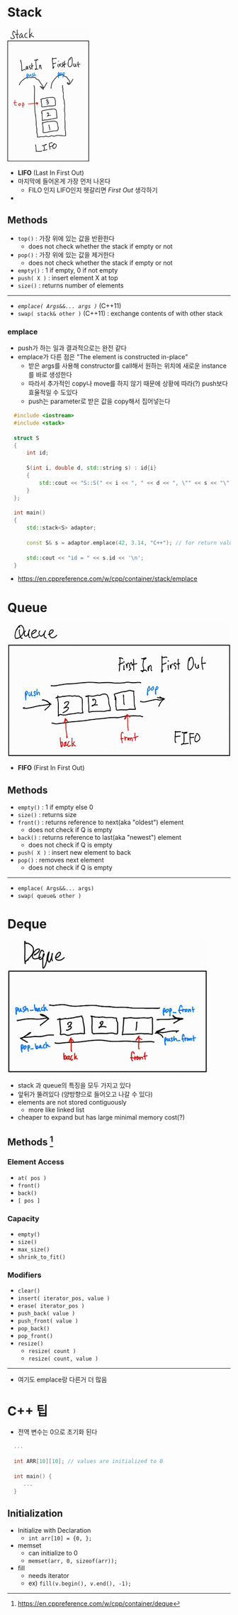 # Stack

<!-- ![img](../images/stack.jpg =100x100) -->
<img src="../images/stack.jpg" height="300">


 - **LIFO** (Last In First Out)
 - 마지막에 들어온게 가장 먼저 나온다
    - FILO 인지 LIFO인지 헷갈리면 *First Out* 생각하기
 - 
## Methods
 - `top()` : 가장 위에 있는 값을 반환한다
   - does not check whether the stack if empty or not
 - `pop()` : 가장 위에 있는 값을 제거한다
   - does not check whether the stack if empty or not
 - `empty()` : 1 if empty, 0 if not empty
 - `push( X )` : insert element X at top
 - `size()` : returns number of elements
---
 - *`emplace( Args&&... args )`* (C++11)
 - `swap( stack& other )` (C++11) : exchange contents of with other stack

### emplace
 - push가 하는 일과 결과적으로는 완전 같다
 - emplace가 다른 점은 "The element is constructed in-place"
    - 받은 args를 사용해 constructor를 call해서 원하는 위치에 새로운 instance를 바로 생성한다
    - 따라서 추가적인 copy나 move를 하지 않기 때문에 상황에 따라(?) push보다 효율적일 수 도있다
    - push는 parameter로 받은 값을 copy해서 집어넣는다
  ```c++
    #include <iostream>
    #include <stack>
    
    struct S
    {
        int id;
    
        S(int i, double d, std::string s) : id{i}
        {
            std::cout << "S::S(" << i << ", " << d << ", \"" << s << "\");\n";
        }
    };
    
    int main()
    {
        std::stack<S> adaptor;
    
        const S& s = adaptor.emplace(42, 3.14, "C++"); // for return value C++17 required
    
        std::cout << "id = " << s.id << '\n';
    }
  ```
   - https://en.cppreference.com/w/cpp/container/stack/emplace

# Queue

<img src="../images/queue.jpg" height="300">

 - **FIFO** (First In First Out)

## Methods
 - `empty()` : 1 if empty else 0
 - `size()` : returns size
 - `front()` : returns reference to next(aka "oldest") element
   - does not check if Q is empty
 - `back()` : returns reference to last(aka "newest") element
   - does not check if Q is empty
 - `push( X )` : insert new element to back
 - `pop()` : removes next element
   - does not check if Q is empty
---
 - `emplace( Args&&... args)`
 - `swap( queue& other )`

# Deque

<img src="../images/deque.jpg" height="300">

 - stack 과 queue의 특징을 모두 가지고 있다
 - 앞뒤가 뚤려있다 (양방향으로 들어오고 나갈 수 있다)
 - elements are not stored contiguously
    - more like linked list
 - cheaper to expand but has large minimal memory cost(?)

## Methods [^1]
[^1]: https://en.cppreference.com/w/cpp/container/deque
### Element Access
 - `at( pos )`
 - `front()`
 - `back()`
 - `[ pos ]`
### Capacity
 - `empty()`
 - `size()`
 - `max_size()`
 - `shrink_to_fit()`
### Modifiers
 - `clear()`
 - `insert( iterator_pos, value )`
 - `erase( iterator_pos )`
 - `push_back( value )`
 - `push_front( value )`
 - `pop_back()`
 - `pop_front()`
 - `resize()`
   - `resize( count )`
   - `resize( count, value )`
---
 - 여기도 emplace랑 다른거 더 많음


# C++ 팁
 - 전역 변수는 0으로 초기화 된다
 ```cpp
   ...

   int ARR[10][10]; // values are initialized to 0
   
   int main() {
      ...
   }
 ```
## Initialization
 - Initialize with Declaration
   - `int arr[10] = {0, };`
 - memset
   - can initialize to 0
   - `memset(arr, 0, sizeof(arr));`
 - fill
   - needs iterator
   - ex) `fill(v.begin(), v.end(), -1);`